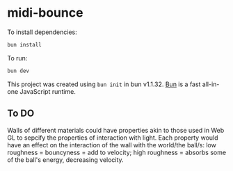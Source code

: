# midi-bounce

To install dependencies:

```bash
bun install
```

To run:

```bash
bun dev
```

This project was created using `bun init` in bun v1.1.32. [Bun](https://bun.sh) is a fast all-in-one JavaScript runtime.

## To DO

Walls of different materials could have properties akin to those used in Web GL to sepcify the properties of interaction with light. Each property would have an effect on the interaction of the wall with the world/the ball/s: low roughness = bouncyness = add to velocity; high roughness = absorbs some of the ball's energy, decreasing velocity.

